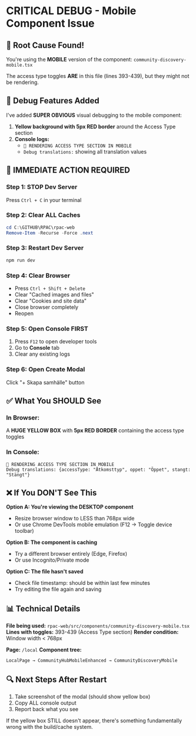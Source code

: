 # CRITICAL DEBUG - Mobile Component Issue

## 🎯 Root Cause Found!

You're using the **MOBILE** version of the component: `community-discovery-mobile.tsx`

The access type toggles **ARE** in this file (lines 393-439), but they might not be rendering.

## 🐛 Debug Features Added

I've added **SUPER OBVIOUS** visual debugging to the mobile component:

1. **Yellow background with 5px RED border** around the Access Type section
2. **Console logs:**
   - `🎯 RENDERING ACCESS TYPE SECTION IN MOBILE`
   - `Debug translations:` showing all translation values

## 🚨 IMMEDIATE ACTION REQUIRED

### Step 1: STOP Dev Server
Press `Ctrl + C` in your terminal

### Step 2: Clear ALL Caches
```powershell
cd C:\GITHUB\RPAC\rpac-web
Remove-Item -Recurse -Force .next
```

### Step 3: Restart Dev Server
```powershell
npm run dev
```

### Step 4: Clear Browser
- Press `Ctrl + Shift + Delete`
- Clear "Cached images and files"
- Clear "Cookies and site data"
- Close browser completely
- Reopen

### Step 5: Open Console FIRST
1. Press `F12` to open developer tools
2. Go to **Console** tab
3. Clear any existing logs

### Step 6: Open Create Modal
Click "+ Skapa samhälle" button

## ✅ What You SHOULD See

### In Browser:
A **HUGE YELLOW BOX** with **5px RED BORDER** containing the access type toggles

### In Console:
```
🎯 RENDERING ACCESS TYPE SECTION IN MOBILE
Debug translations: {accessType: "Åtkomsttyp", oppet: "Öppet", stangt: "Stängt"}
```

## ❌ If You DON'T See This

**Option A: You're viewing the DESKTOP component**
- Resize browser window to LESS than 768px wide
- Or use Chrome DevTools mobile emulation (F12 → Toggle device toolbar)

**Option B: The component is caching**
- Try a different browser entirely (Edge, Firefox)
- Or use Incognito/Private mode

**Option C: The file hasn't saved**
- Check file timestamp: should be within last few minutes
- Try editing the file again and saving

## 📊 Technical Details

**File being used:** `rpac-web/src/components/community-discovery-mobile.tsx`
**Lines with toggles:** 393-439 (Access Type section)
**Render condition:** Window width < 768px

**Page:** `/local`
**Component tree:**
```
LocalPage → CommunityHubMobileEnhanced → CommunityDiscoveryMobile
```

## 🔍 Next Steps After Restart

1. Take screenshot of the modal (should show yellow box)
2. Copy ALL console output
3. Report back what you see

If the yellow box STILL doesn't appear, there's something fundamentally wrong with the build/cache system.

